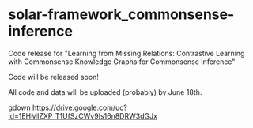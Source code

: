 # solar-framework_commonsense-inference
Code release for "Learning from Missing Relations: Contrastive Learning with Commonsense Knowledge Graphs for Commonsense Inference"

Code will be released soon!

All code and data will be uploaded (probably) by June 18th.


gdown https://drive.google.com/uc?id=1EHMIZXP_T1UfSzCWv9Is16n8DRW3dGJx
